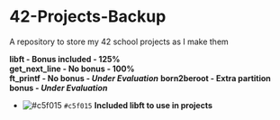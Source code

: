 # 42-Projects-Backup
A repository to store my 42 school projects as I make them

**libft - Bonus included - 125%**  
**get_next_line - No bonus - 100%**  
**ft_printf - No bonus - *Under Evaluation*** 
**born2beroot - Extra partition bonus - *Under Evaluation***  

- ![#c5f015](https://via.placeholder.com/15/c5f015/000000?text=+) `#c5f015`
**Included libft to use in projects**
